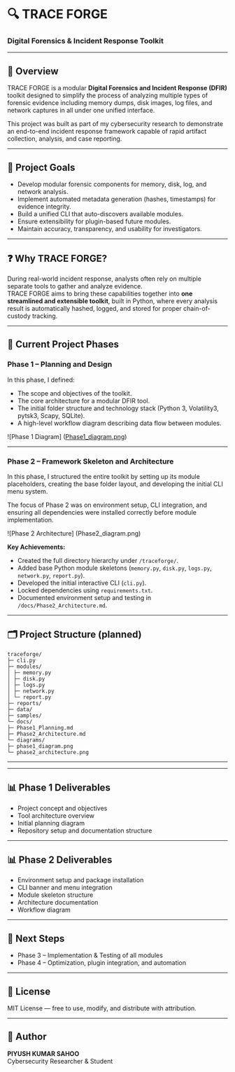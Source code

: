 # 🔍 TRACE FORGE
### Digital Forensics & Incident Response Toolkit

---

## 📘 Overview
TRACE FORGE is a modular **Digital Forensics and Incident Response (DFIR)** toolkit designed to simplify the process of analyzing multiple types of forensic evidence including memory dumps, disk images, log files, and network captures in all under one unified interface.

This project was built as part of my cybersecurity research to demonstrate an end-to-end incident response framework capable of rapid artifact collection, analysis, and case reporting.

---

## 🎯 Project Goals
- Develop modular forensic components for memory, disk, log, and network analysis.  
- Implement automated metadata generation (hashes, timestamps) for evidence integrity.  
- Build a unified CLI that auto-discovers available modules.  
- Ensure extensibility for plugin-based future modules.  
- Maintain accuracy, transparency, and usability for investigators.

---

## ❓ Why TRACE FORGE?
During real-world incident response, analysts often rely on multiple separate tools to gather and analyze evidence.  
TRACE FORGE aims to bring these capabilities together into **one streamlined and extensible toolkit**, built in Python, where every analysis result is automatically hashed, logged, and stored for proper chain-of-custody tracking.

---

## 🧱 Current Project Phases

### **Phase 1 – Planning and Design**
In this phase, I defined:
- The scope and objectives of the toolkit.  
- The core architecture for a modular DFIR tool.  
- The initial folder structure and technology stack (Python 3, Volatility3, pytsk3, Scapy, SQLite).  
- A high-level workflow diagram describing data flow between modules.

![Phase 1 Diagram] ([Phase1_diagram.png](https://github.com/theconsoler/TRACEFORGE_DFIR-TOOLKIT/blob/7548862b41a02f718e24420558f75a114e852b28/Phase1_diagram.png))

---

### **Phase 2 – Framework Skeleton and Architecture**
In this phase, I structured the entire toolkit by setting up its module placeholders, creating the base folder layout, and developing the initial CLI menu system.

The focus of Phase 2 was on environment setup, CLI integration, and ensuring all dependencies were installed correctly before module implementation.

![Phase 2 Architecture] (Phase2_diagram.png)

**Key Achievements:**
- Created the full directory hierarchy under `/traceforge/`.  
- Added base Python module skeletons (`memory.py`, `disk.py`, `logs.py`, `network.py`, `report.py`).  
- Developed the initial interactive CLI (`cli.py`).  
- Locked dependencies using `requirements.txt`.  
- Documented environment setup and testing in `/docs/Phase2_Architecture.md`.

---


## 🗂️ Project Structure (planned)

```
traceforge/
├─ cli.py
├─ modules/
│ ├─ memory.py
│ ├─ disk.py
│ ├─ logs.py
│ ├─ network.py
│ └─ report.py
├─ reports/
├─ data/
├─ samples/
└─ docs/
├─ Phase1_Planning.md
├─ Phase2_Architecture.md
└─ diagrams/
├─ phase1_diagram.png
└─ phase2_architecture.png
```

---


---

## 📊 Phase 1 Deliverables
- Project concept and objectives  
- Tool architecture overview  
- Initial planning diagram  
- Repository setup and documentation structure  

---

## 📊 Phase 2 Deliverables
- Environment setup and package installation  
- CLI banner and menu integration  
- Module skeleton structure  
- Architecture documentation  
- Workflow diagram  

---

## 🧩 Next Steps
- Phase 3 – Implementation & Testing of all modules  
- Phase 4 – Optimization, plugin integration, and automation  

---

## 📜 License
MIT License — free to use, modify, and distribute with attribution.

---

## 👤 Author
**PIYUSH KUMAR SAHOO**  
Cybersecurity Researcher & Student
